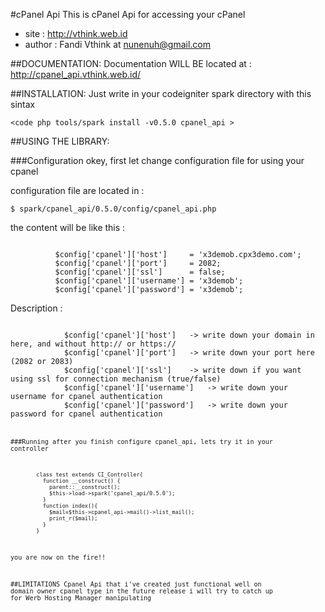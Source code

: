 #cPanel Api
This is cPanel Api for accessing your cPanel

* site 	: http://vthink.web.id
* author	: Fandi Vthink at nunenuh@gmail.com


##DOCUMENTATION:
Documentation WILL BE located at :
http://cpanel_api.vthink.web.id/

##INSTALLATION:
Just write in your codeigniter spark directory with this sintax

	<code php tools/spark install -v0.5.0 cpanel_api >



##USING THE LIBRARY:

###Configuration
okey, first let change configuration file for using your cpanel

configuration file are located in : 
  
	$ spark/cpanel_api/0.5.0/config/cpanel_api.php

the content will be like this :

<code> 
	      $config['cpanel']['host']     = 'x3demob.cpx3demo.com';
	      $config['cpanel']['port']     = 2082;
	      $config['cpanel']['ssl']      = false;
	      $config['cpanel']['username'] = 'x3demob';
	      $config['cpanel']['password'] = 'x3demob';
</code>

Description :

<code>
	        $config['cpanel']['host'] 	-> write down your domain in here, and without http:// or https://
	        $config['cpanel']['port'] 	-> write down your port here (2082 or 2083)
	        $config['cpanel']['ssl']  	-> write down if you want using ssl for connection mechanism (true/false)
	        $config['cpanel']['username'] 	-> write down your username for cpanel authentication
	        $config['cpanel']['password'] 	-> write down your password for cpanel authentication
<code>

###Running
after you finish configure cpanel_api, lets try it in your controller
	
<code>
        class test extends CI_Controller{
          function __construct() {
            parent::__construct();
            $this->load->spark('cpanel_api/0.5.0');
          }
          function index(){
            $mail=$this->cpanel_api->mail()->list_mail();
            print_r($mail);
          }
        }
</code>

you are now on the fire!!


##LIMITATIONS
Cpanel Api that i've created just functional well on domain owner cpanel type
in the future release i will try to catch up for Werb Hosting Manager manipulating

